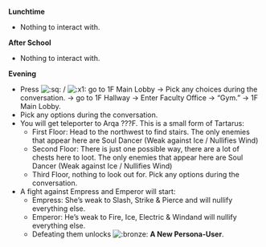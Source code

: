 **Lunchtime**

- Nothing to interact with.

**After School**

- Nothing to interact with.

**Evening**

- Press ![:sq:](https://www.powerpyx.com/wp-includes/images/smilies/square.png) / ![:x1:](https://www.powerpyx.com/wp-includes/images/smilies/x1.png) go to 1F Main Lobby -> Pick any choices during the conversation. -> go to 1F Hallway -> Enter Faculty Office -> “Gym.” -> 1F Main Lobby.
- Pick any options during the conversation.
- You will get teleporter to Arqa ???F. This is a small form of Tartarus:
  - First Floor: Head to the northwest to find stairs. The only enemies that appear here are Soul Dancer (Weak against Ice / Nullifies Wind)
  - Second Floor: There is just one possible way, there are a lot of chests here to loot. The only enemies that appear here are Soul Dancer (Weak against Ice / Nullifies Wind)
  - Third Floor, nothing to look out for. Pick any options during the conversation.
- A fight against Empress and Emperor will start:
  - Empress: She’s weak to Slash, Strike & Pierce and will nullify everything else.
  - Emperor: He’s weak to Fire, Ice, Electric & Windand will nullify everything else.
  - Defeating them unlocks ![:bronze:](https://www.powerpyx.com/wp-includes/images/smilies/bronze.png) **A New Persona-User**.
